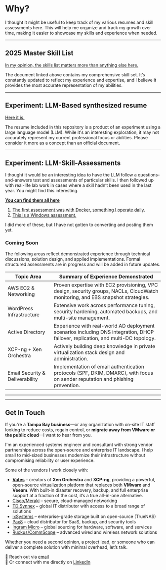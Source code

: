 # Why?

I thought it might be useful to keep track of my various resumes and skill assessments here. This will help me organize and track my growth over time, making it easier to showcase my skills and experience when needed.

---

## 2025 Master Skill List

[In my opinion, the skills list matters more than anything else here.](2025-Master-Skill-list.md)

The document linked above contains my comprehensive skill set. It’s constantly updated to reflect my experience and expertise, and I believe it provides the most accurate representation of my abilities.

---

## Experiment: LLM-Based synthesized resume

[Here it is.](2025-Senior-systems-engineer-cloud-and-security-specialist.md)

The resume included in this repository is a product of an experiment using a large language model (LLM). While it's an interesting exploration, it may not accurately represent my current professional focus or abilities. Please consider it more as a concept than an official document.

---

## Experiment: LLM-Skill-Assessments

I thought it would be an interesting idea to have the LLM follow a questions-and-answers test and assessments of particular skills. I then followed up with real-life lab work in cases where a skill hadn’t been used in the last year. You might find this interesting.

[**You can find them all here**](LLM-Skill-Assessments)

1. [The first assessment was with Docker, something I operate daily.](LLM-Skill-Assessments/Docker-Assessments.md)
2. [This is a Windows assessment.](LLM-Skill-Assessments/windows-server-skills-assessment.md)

I did more of these, but I have not gotten to converting and posting them yet.

### Coming Soon

The following areas reflect demonstrated experience through technical discussions, solution design, and applied implementations. Formal structured assessments are in progress and will be added in future updates.

| Topic Area                    | Summary of Experience Demonstrated                                         |
|------------------------------|----------------------------------------------------------------------------|
| AWS EC2 & Networking         | Proven expertise with EC2 provisioning, VPC design, security groups, NACLs, CloudWatch monitoring, and EBS snapshot strategies. |
| WordPress Infrastructure     | Extensive work across performance tuning, security hardening, automated backups, and multi-site management. |
| Active Directory             | Experience with real-world AD deployment scenarios including DNS integration, DHCP failover, replication, and multi-DC topology. |
| XCP-ng + Xen Orchestra       | Actively building deep knowledge in private virtualization stack design and administration. |
| Email Security & Deliverability | Implementation of email authentication protocols (SPF, DKIM, DMARC), with focus on sender reputation and phishing prevention. |

---

---

## Get In Touch

If you're a **Tampa Bay business**—or any organization with on-site IT staff looking to reduce costs, regain control, or **migrate away from VMware or the public cloud**—I want to hear from you.

I'm an experienced systems engineer and consultant with strong vendor partnerships across the open-source and enterprise IT landscape. I help small to mid-sized businesses modernize their infrastructure without compromising reliability or user experience.

Some of the vendors I work closely with:

- [**Vates**](https://vates.tech/xen-orchestra/) – creators of **Xen Orchestra** and **XCP-ng**, providing a powerful, open-source virtualization platform that replaces both **VMware** and **Veeam**. With built-in disaster recovery, backup, and full enterprise support at a fraction of the cost, it’s a true all-in-one alternative.  
- [Cisco/Meraki](https://meraki.cisco.com/) – secure, cloud-managed networking  
- [TD Synnex](https://www.tdsynnex.com/) – global IT distributor with access to a broad range of solutions  
- [ixSystems](https://www.ixsystems.com/) – enterprise-grade storage built on open-source (TrueNAS)  
- [Pax8](https://www.pax8.com/) – cloud distributor for SaaS, backup, and security tools  
- [Ingram Micro](https://www.ingrammicro.com/) – global sourcing for hardware, software, and services  
- [Ruckus/CommScope](https://www.ruckusnetworks.com/) – advanced wired and wireless network solutions

Whether you need a second opinion, a project lead, or someone who can deliver a complete solution with minimal overhead, let’s talk.

📧 Reach out via [email](mailto:joshua@rpdigi.net)  
💬 Or connect with me directly on [LinkedIn](https://www.linkedin.com/in/joshua-porrata/)
